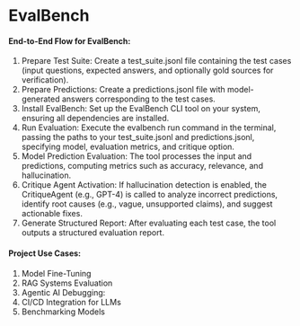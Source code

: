 # EvalBench

#### End-to-End Flow for EvalBench:
1. Prepare Test Suite: Create a test_suite.jsonl file containing the test cases (input questions, expected answers, and optionally gold sources for verification).
2. Prepare Predictions: Create a predictions.jsonl file with model-generated answers corresponding to the test cases.
3. Install EvalBench: Set up the EvalBench CLI tool on your system, ensuring all dependencies are installed.
4. Run Evaluation: Execute the evalbench run command in the terminal, passing the paths to your test_suite.jsonl and predictions.jsonl, specifying model, evaluation metrics, and critique option.
5. Model Prediction Evaluation: The tool processes the input and predictions, computing metrics such as accuracy, relevance, and hallucination.
6. Critique Agent Activation: If hallucination detection is enabled, the CritiqueAgent (e.g., GPT-4) is called to analyze incorrect predictions, identify root causes (e.g., vague, unsupported claims), and suggest actionable fixes.
7. Generate Structured Report: After evaluating each test case, the tool outputs a structured evaluation report.

#### Project Use Cases:
1. Model Fine-Tuning
2. RAG Systems Evaluation
3. Agentic AI Debugging:
4. CI/CD Integration for LLMs
5. Benchmarking Models
